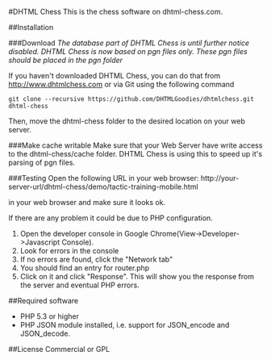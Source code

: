 #DHTML Chess
This is the chess software on dhtml-chess.com.

##Installation


###Download
_The database part of DHTML Chess is until further notice disabled. DHTML Chess is now
based on pgn files only. These pgn files should be placed in the pgn folder_

If you haven't downloaded DHTML Chess, you can do that from http://www.dhtmlchess.com or via
Git using the following command

    git clone --recursive https://github.com/DHTMLGoodies/dhtmlchess.git dhtml-chess

Then, move the dhtml-chess folder to the desired location on your web server.

###Make cache writable
Make sure that your Web Server have write access to the dhtml-chess/cache folder. DHTML Chess
is using this to speed up it's parsing of pgn files.

###Testing
Open the following URL in your web browser:
    http://your-server-url/dhtml-chess/demo/tactic-training-mobile.html

in your web browser and make sure it looks ok.

If there are any problem it could be due to PHP configuration.

1. Open the developer console in Google Chrome(View->Developer->Javascript Console).
2. Look for errors in the console
3. If no errors are found, click the "Network tab"
4. You should find an entry for router.php
5. Click on it and click "Response". This will show you the response from the server and
eventual PHP errors.



##Required software
* PHP 5.3 or higher
* PHP JSON module installed, i.e. support for JSON_encode and JSON_decode.

##License
Commercial or GPL
